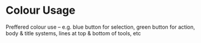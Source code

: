 # Colour Usage
Preffered colour use – e.g. blue button for selection, green button for action, body & title systems, lines at
top & bottom of tools, etc
